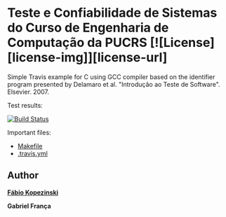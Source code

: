 Teste e Confiabilidade de Sistemas do Curso de Engenharia de Computação da PUCRS  [![License][license-img]][license-url]
=
Simple Travis example for C using GCC compiler based on the identifier program presented by Delamaro et al. "Introdução ao Teste de Software". Elsevier. 2007.

Test results:

[![Build Status](https://travis-ci.org/fabiokopezinski/TF-TEST.svg?branch=main)](https://travis-ci.org/fabiokopezinski/TF-TEST)

Important files:

* [Makefile](Makefile)
* [.travis.yml](.travis.yml)


Author
------
[**Fábio Kopezinski**](https://www.linkedin.com/in/f%C3%A1bio-kopezinski-carvalho-981297161/)

**Gabriel França**
